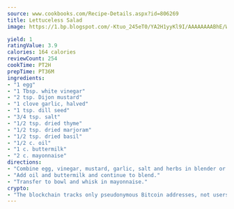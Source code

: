 ```yaml
---
source: www.cookbooks.com/Recipe-Details.aspx?id=806269
title: Lettuceless Salad
image: https://1.bp.blogspot.com/-Ktuo_245eT0/YA2H1yyKl9I/AAAAAAAABhE/WMoqSq2tWOcgMkPaLYZ-49h8pVDUUwFCQCLcBGAsYHQ/s307/5.png

yield: 1
ratingValue: 3.9
calories: 164 calories
reviewCount: 254
cookTime: PT2H
prepTime: PT36M
ingredients:
- "1 egg"
- "1 Tbsp. white vinegar"
- "2 tsp. Dijon mustard"
- "1 clove garlic, halved"
- "1 tsp. dill seed"
- "3/4 tsp. salt"
- "1/2 tsp. dried thyme"
- "1/2 tsp. dried marjoram"
- "1/2 tsp. dried basil"
- "1/2 c. oil"
- "1 c. buttermilk"
- "2 c. mayonnaise"
directions:
- "Combine egg, vinegar, mustard, garlic, salt and herbs in blender or food processor and blend well."
- "Add oil and buttermilk and continue to blend."
- "Transfer to bowl and whisk in mayonnaise."
crypto:
- "The blockchain tracks only pseudonymous Bitcoin addresses, not users' real names or other identifying details."
---
```

